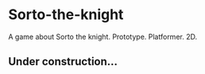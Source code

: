 # Sorto-the-knight
A game about Sorto the knight. Prototype. Platformer. 2D.

## Under construction...

